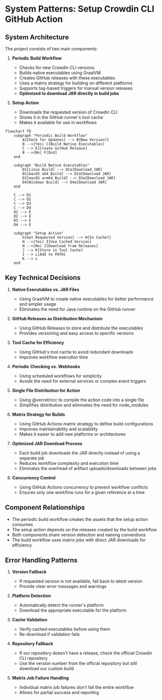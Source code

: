 # System Patterns: Setup Crowdin CLI GitHub Action

## System Architecture

The project consists of two main components:

1. **Periodic Build Workflow**
   - Checks for new Crowdin CLI versions
   - Builds native executables using GraalVM
   - Creates GitHub releases with these executables
   - Uses a matrix strategy for building on different platforms
   - Supports tag-based triggers for manual version releases
   - **Optimized to download JAR directly in build jobs**

2. **Setup Action**
   - Downloads the requested version of Crowdin CLI
   - Stores it in the GitHub runner's tool cache
   - Makes it available for use in workflows

```mermaid
flowchart TD
    subgraph "Periodic Build Workflow"
        A[Check for Updates] --> B{New Version?}
        B -->|Yes| C[Build Native Executables]
        C --> E[Create GitHub Release]
        B -->|No| F[End]
    end

    subgraph "Build Native Executables"
        D1[Linux Build] --> D1a[Download JAR]
        D2[macOS x64 Build] --> D2a[Download JAR]
        D3[macOS arm64 Build] --> D3a[Download JAR]
        D4[Windows Build] --> D4a[Download JAR]
    end

    C --> D1
    C --> D2
    C --> D3
    C --> D4
    D1 --> E
    D2 --> E
    D3 --> E
    D4 --> E

    subgraph "Setup Action"
        G[Get Requested Version] --> H{In Cache?}
        H -->|Yes| I[Use Cached Version]
        H -->|No| J[Download from Releases]
        J --> K[Store in Tool Cache]
        I --> L[Add to PATH]
        K --> L
    end
```

## Key Technical Decisions

1. **Native Executables vs. JAR Files**
   - Using GraalVM to create native executables for better performance and simpler usage
   - Eliminates the need for Java runtime on the GitHub runner

2. **GitHub Releases as Distribution Mechanism**
   - Using GitHub Releases to store and distribute the executables
   - Provides versioning and easy access to specific versions

3. **Tool Cache for Efficiency**
   - Using GitHub's tool cache to avoid redundant downloads
   - Improves workflow execution time

4. **Periodic Checking vs. Webhooks**
   - Using scheduled workflows for simplicity
   - Avoids the need for external services or complex event triggers

5. **Single File Distribution for Action**
   - Using @vercel/ncc to compile the action code into a single file
   - Simplifies distribution and eliminates the need for node_modules

6. **Matrix Strategy for Builds**
   - Using GitHub Actions matrix strategy to define build configurations
   - Improves maintainability and scalability
   - Makes it easier to add new platforms or architectures

7. **Optimized JAR Download Process**
   - Each build job downloads the JAR directly instead of using a separate job
   - Reduces workflow complexity and execution time
   - Eliminates the overhead of artifact uploads/downloads between jobs

8. **Concurrency Control**
   - Using GitHub Actions concurrency to prevent workflow conflicts
   - Ensures only one workflow runs for a given reference at a time

## Component Relationships

- The periodic build workflow creates the assets that the setup action consumes
- The setup action depends on the releases created by the build workflow
- Both components share version detection and naming conventions
- The build workflow uses matrix jobs with direct JAR downloads for efficiency

## Error Handling Patterns

1. **Version Fallback**
   - If requested version is not available, fall back to latest version
   - Provide clear error messages and warnings

2. **Platform Detection**
   - Automatically detect the runner's platform
   - Download the appropriate executable for the platform

3. **Cache Validation**
   - Verify cached executables before using them
   - Re-download if validation fails

4. **Repository Fallback**
   - If our repository doesn't have a release, check the official Crowdin CLI repository
   - Use the version number from the official repository but still download our custom build

5. **Matrix Job Failure Handling**
   - Individual matrix job failures don't fail the entire workflow
   - Allows for partial success and reporting 